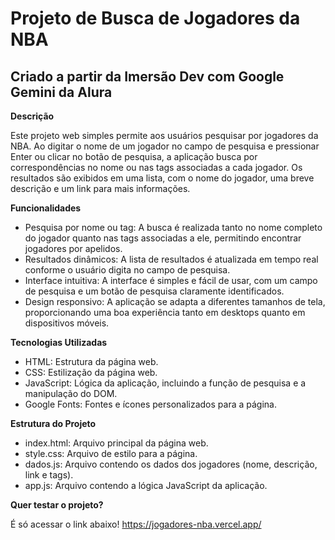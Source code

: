 # Projeto de Busca de Jogadores da NBA
## Criado a partir da Imersão Dev com Google Gemini da Alura

**Descrição**

Este projeto web simples permite aos usuários pesquisar por jogadores da NBA. Ao digitar o nome de um jogador no campo de pesquisa e pressionar Enter ou clicar no botão de pesquisa, a aplicação busca por correspondências no nome ou nas tags associadas a cada jogador. Os resultados são exibidos em uma lista, com o nome do jogador, uma breve descrição e um link para mais informações.

**Funcionalidades**

* Pesquisa por nome ou tag: A busca é realizada tanto no nome completo do jogador quanto nas tags associadas a ele, permitindo encontrar jogadores por apelidos.
* Resultados dinâmicos: A lista de resultados é atualizada em tempo real conforme o usuário digita no campo de pesquisa.
* Interface intuitiva: A interface é simples e fácil de usar, com um campo de pesquisa e um botão de pesquisa claramente identificados.
* Design responsivo: A aplicação se adapta a diferentes tamanhos de tela, proporcionando uma boa experiência tanto em desktops quanto em dispositivos móveis.

**Tecnologias Utilizadas**

* HTML: Estrutura da página web.
* CSS: Estilização da página web.
* JavaScript: Lógica da aplicação, incluindo a função de pesquisa e a manipulação do DOM.
* Google Fonts: Fontes e ícones personalizados para a página.

**Estrutura do Projeto**

* index.html: Arquivo principal da página web.
* style.css: Arquivo de estilo para a página.
* dados.js: Arquivo contendo os dados dos jogadores (nome, descrição, link e tags).
* app.js: Arquivo contendo a lógica JavaScript da aplicação.

**Quer testar o projeto?**

É só acessar o link abaixo!
https://jogadores-nba.vercel.app/
